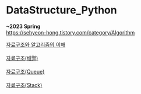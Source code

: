 # DataStructure_Python
<b>~2023 Spring</b><br>
<a link="https://sehyeon-hong.tistory.com/category/Algorithm">https://sehyeon-hong.tistory.com/category/Algorithm<br>

  
<a href = "https://sehyeon-hong.tistory.com/8">자료구조와 알고리즘의 이해<br><br>
<a href = "https://sehyeon-hong.tistory.com/2">자료구조(배열)<br><br>
<a href = "https://sehyeon-hong.tistory.com/11">자료구조(Queue)<br><br>
<a href = "https://sehyeon-hong.tistory.com/12">자료구조(Stack)<br><br>
